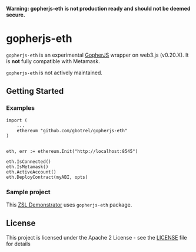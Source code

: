 **Warning: gopherjs-eth is not production ready and should not be deemed secure.**

# gopherjs-eth

`gopherjs-eth` is an experimental [GopherJS](https://github.com/gopherjs/gopherjs) wrapper on web3.js (v0.20.X). 
It is **not** fully compatible with Metamask.

`gopherjs-eth` is not actively maintained.

## Getting Started

### Examples
```
import (
	...
	ethereum "github.com/gbotrel/gopherjs-eth"
)


eth, err := ethereum.Init("http://localhost:8545")

eth.IsConnected()
eth.IsMetamask()
eth.ActiveAccount()
eth.DeployContract(myABI, opts)

```

### Sample project

This [ZSL Demonstrator](https://github.com/...) uses `gopherjs-eth` package.


## License

This project is licensed under the Apache 2 License - see the [LICENSE](LICENSE) file for details


